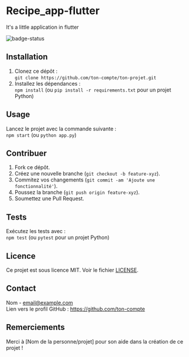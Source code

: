 # Recipe_app-flutter

It's a little application in flutter 

![badge-status](https://img.shields.io/badge/status-active-brightgreen)

## Installation

1. Clonez ce dépôt :  
   `git clone https://github.com/ton-compte/ton-projet.git`
2. Installez les dépendances :  
   `npm install`  (ou `pip install -r requirements.txt` pour un projet Python)

## Usage

Lancez le projet avec la commande suivante :  
`npm start`  (ou `python app.py`)

## Contribuer

1. Fork ce dépôt.
2. Créez une nouvelle branche (`git checkout -b feature-xyz`).
3. Commitez vos changements (`git commit -am 'Ajoute une fonctionnalité'`).
4. Poussez la branche (`git push origin feature-xyz`).
5. Soumettez une Pull Request.

## Tests

Exécutez les tests avec :  
`npm test`  (ou `pytest` pour un projet Python)

## Licence

Ce projet est sous licence MIT. Voir le fichier [LICENSE](LICENSE).

## Contact

Nom - email@example.com  
Lien vers le profil GitHub : https://github.com/ton-compte

## Remerciements

Merci à [Nom de la personne/projet] pour son aide dans la création de ce projet !
